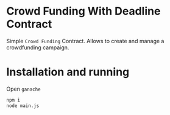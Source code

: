 # Crowd Funding With Deadline Contract
Simple `Crowd Funding` Contract. Allows to create and manage a crowdfunding campaign.

# Installation and running
Open `ganache`

```bash
npm i
node main.js
```